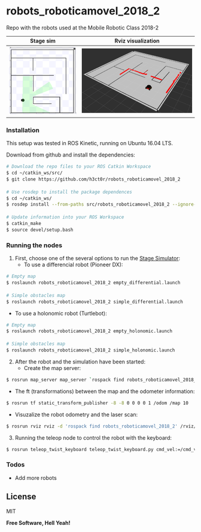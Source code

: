 # robots_roboticamovel_2018_2
Repo with the robots used at the Mobile Robotic Class 2018-2

Stage sim             |  Rviz visualization
:-------------------------:|:-------------------------:
![system](img/pioneer_stage_v1.png) <!-- .element width="200" -->  |  ![system](img/pioneer_v1.png) <!-- .element width="200" -->

### Installation

This setup was tested in ROS Kinetic, running on Ubuntu 16.04 LTS.

Download from github and install the dependencies:

```sh
# Download the repo files to your ROS Catkin Workspace
$ cd ~/catkin_ws/src/
$ git clone https://github.com/h3ct0r/robots_roboticamovel_2018_2

# Use rosdep to install the package dependences 
$ cd ~/catkin_ws/
$ rosdep install --from-paths src/robots_roboticamovel_2018_2 --ignore-src -r -y

# Update information into your ROS Workspace
$ catkin_make
$ source devel/setup.bash
```

### Running the nodes

1. First, choose one of the several options to run the [Stage Simulator](http://wiki.ros.org/stage ):
   - To use a differencial robot (Pioneer DX):
```sh
# Empty map
$ roslaunch robots_roboticamovel_2018_2 empty_differential.launch

# Simple obstacles map
$ roslaunch robots_roboticamovel_2018_2 simple_differential.launch
```

   - To use a holonomic robot (Turtlebot):
```sh
# Empty map
$ roslaunch robots_roboticamovel_2018_2 empty_holonomic.launch

# Simple obstacles map
$ roslaunch robots_roboticamovel_2018_2 simple_holonomic.launch
```


2. After the robot and the simulation have been started:
   - Create the map server:
```bash
$ rosrun map_server map_server `rospack find robots_roboticamovel_2018_2`/stage_models/bitmaps/cave.yaml
```
   
   - The ft (transformations) between the map and the odometer information:
```bash
$ rosrun tf static_transform_publisher -8 -8 0 0 0 0 1 /odom /map 10
```
   
   - Visuzalize the robot odometry and the laser scan:
```bash
$ rosrun rviz rviz -d 'rospack find robots_roboticamovel_2018_2' /rviz/simple_robot.rviz
```

3. Running the teleop node to control the robot with the keyboard:
```sh
$ rosrun teleop_twist_keyboard teleop_twist_keyboard.py cmd_vel:=/cmd_vel
```

### Todos

 - Add more robots

License
----

MIT


**Free Software, Hell Yeah!**
